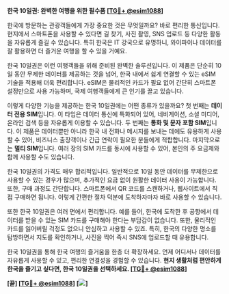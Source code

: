 **한국 10일권: 완벽한 여행을 위한 필수품 [[TG💪+ @esim1088](https://t.me/s/esim1088)]**

한국에 방문하는 관광객들에게 가장 중요한 것은 무엇일까요? 바로 편리한 통신입니다. 현지에서 스마트폰을 사용할 수 있다면 길 찾기, 사진 촬영, SNS 업로드 등 다양한 활동을 자유롭게 즐길 수 있습니다. 특히 한국은 IT 강국으로 유명하니, 와이파이나 데이터를 잘 활용하면 더 즐거운 여행을 할 수 있을 거예요.

한국 10일권은 이런 여행객들을 위해 준비된 완벽한 솔루션입니다. 이 제품은 단순히 10일 동안 무제한 데이터를 제공하는 것을 넘어, 한국 내에서 쉽게 연결할 수 있는 eSIM 기술을 적용해 더욱 편리합니다. eSIM은 물리적인 카드가 필요 없어 간단히 스마트폰 설정만으로 사용 가능하며, 국제 여행객들에게 큰 인기를 끌고 있습니다.

이렇게 다양한 기능을 제공하는 한국 10일권에는 어떤 종류가 있을까요? 첫 번째는 **데이터 전용 SIM**입니다. 이 타입은 데이터 통신에 특화되어 있어, 네비게이션, 소셜 미디어, 온라인 검색 등을 자유롭게 이용할 수 있습니다. 두 번째는 **통화 및 문자 포함 SIM**입니다. 이 제품은 데이터뿐만 아니라 한국 내 전화나 메시지를 보내는 데에도 유용하게 사용할 수 있어, 비즈니스 출장객이나 긴급 연락이 필요한 분들에게 적합합니다. 마지막으로는 **멀티 SIM**입니다. 여러 장의 SIM 카드를 동시에 사용할 수 있어, 본인의 주 요금제와 함께 사용할 수도 있습니다.

한국 10일권의 가격도 매우 합리적입니다. 일반적으로 10일 동안 데이터를 무제한으로 사용할 수 있는 경우가 많으며, 추가적인 요금 없이 원활한 데이터 사용이 가능합니다. 또한, 구매 과정도 간단합니다. 스마트폰에서 QR 코드를 스캔하거나, 웹사이트에서 직접 구매하면 됩니다. 이렇게 간편한 절차 덕분에 도착하자마자 바로 사용할 수 있습니다.

또한 한국 10일권은 여러 면에서 편리합니다. 예를 들어, 한국에 도착한 후 공항에서 데이터를 받을 수 있는 SIM 카드를 구매해야 한다는 부담감이 없습니다. 또한, 물리적인 카드를 잃어버릴 걱정도 없으니 안심하고 사용할 수 있죠. 특히, 한국의 다양한 명소를 탐방하면서 지도를 확인하거나, 사진을 찍어 즉시 SNS에 업로드할 때 유용합니다.

한국 10일권을 통해 한국 여행의 즐거움을 한층 더 확장하세요. 언제 어디서나 데이터를 자유롭게 사용할 수 있고, 편리한 연결성을 경험할 수 있습니다. **현지 생활처럼 편안하게 한국을 즐기고 싶다면, 한국 10일권을 선택하세요. [[TG💪+ @esim1088](https://t.me/s/esim1088)]**

**[끝] [[TG💪+ @esim1088](https://t.me/s/esim1088)] [![](https://i.postimg.cc/Y0z9fWf4/image.png)]**